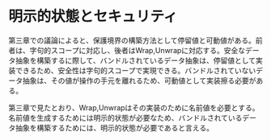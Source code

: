 # 明示的状態とセキュリティ

第三章での議論によると、保護境界の構築方法として停留値と可動値がある。前者は、字句的スコープに対応し、後者はWrap,Unwrapに対応する。安全なデータ抽象を構築するに際して、バンドルされているデータ抽象は、停留値として実装できるため、安全性は字句的スコープで実現できる。バンドルされていないデータ抽象は、その値が操作の手元を離れるため、可動値として実装擦る必要がある。

第三章で見たとおり、Wrap,Unwrapはその実装のために名前値を必要とする。名前値を生成するためには明示的状態が必要なため、バンドルされているデータ抽象を構築するためには、明示的状態が必要であると言える。
